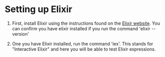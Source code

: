 
# Setting up Elixir

1. First, install Elixir using the instructions found on the [Elixir website](https://elixir-lang.org/install.html). You can confirm you have elixir installed if you run the command 'elixir --version'

2. One you have Elixir installed, run the command 'iex'. This stands for "Interactive Elixir" and here you will be able to test Elixir expressions.
